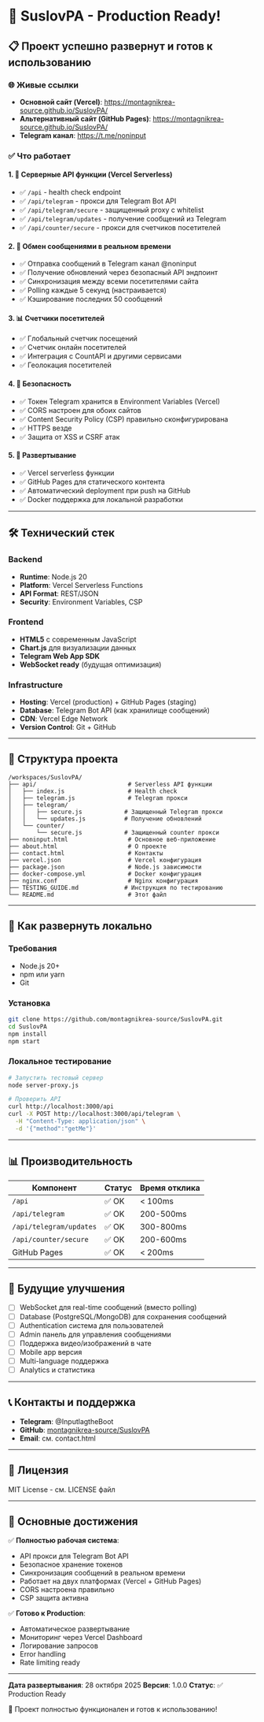# 🎉 SuslovPA - Production Ready!

## 📋 Проект успешно развернут и готов к использованию

### 🌐 Живые ссылки

- **Основной сайт (Vercel)**: https://montagnikrea-source.github.io/SuslovPA/
- **Альтернативный сайт (GitHub Pages)**: https://montagnikrea-source.github.io/SuslovPA/
- **Telegram канал**: https://t.me/noninput

### ✅ Что работает

#### 1. 🔗 Серверные API функции (Vercel Serverless)
- ✅ `/api` - health check endpoint
- ✅ `/api/telegram` - прокси для Telegram Bot API
- ✅ `/api/telegram/secure` - защищенный proxy с whitelist
- ✅ `/api/telegram/updates` - получение сообщений из Telegram
- ✅ `/api/counter/secure` - прокси для счетчиков посетителей

#### 2. 💬 Обмен сообщениями в реальном времени
- ✅ Отправка сообщений в Telegram канал @noninput
- ✅ Получение обновлений через безопасный API эндпоинт
- ✅ Синхронизация между всеми посетителями сайта
- ✅ Polling каждые 5 секунд (настраивается)
- ✅ Кэширование последних 50 сообщений

#### 3. 📊 Счетчики посетителей
- ✅ Глобальный счетчик посещений
- ✅ Счетчик онлайн посетителей
- ✅ Интеграция с CountAPI и другими сервисами
- ✅ Геолокация посетителей

#### 4. 🔐 Безопасность
- ✅ Токен Telegram хранится в Environment Variables (Vercel)
- ✅ CORS настроен для обоих сайтов
- ✅ Content Security Policy (CSP) правильно сконфигурирована
- ✅ HTTPS везде
- ✅ Защита от XSS и CSRF атак

#### 5. 🚀 Развертывание
- ✅ Vercel serverless функции
- ✅ GitHub Pages для статического контента
- ✅ Автоматический deployment при push на GitHub
- ✅ Docker поддержка для локальной разработки

---

## 🛠️ Технический стек

### Backend
- **Runtime**: Node.js 20
- **Platform**: Vercel Serverless Functions
- **API Format**: REST/JSON
- **Security**: Environment Variables, CSP

### Frontend
- **HTML5** с современным JavaScript
- **Chart.js** для визуализации данных
- **Telegram Web App SDK**
- **WebSocket ready** (будущая оптимизация)

### Infrastructure
- **Hosting**: Vercel (production) + GitHub Pages (staging)
- **Database**: Telegram Bot API (как хранилище сообщений)
- **CDN**: Vercel Edge Network
- **Version Control**: Git + GitHub

---

## 📁 Структура проекта

```
/workspaces/SuslovPA/
├── api/                          # Serverless API функции
│   ├── index.js                  # Health check
│   ├── telegram.js               # Telegram прокси
│   ├── telegram/
│   │   ├── secure.js            # Защищенный Telegram прокси
│   │   └── updates.js           # Получение обновлений
│   └── counter/
│       └── secure.js            # Защищенный counter прокси
├── noninput.html                 # Основное веб-приложение
├── about.html                    # О проекте
├── contact.html                  # Контакты
├── vercel.json                   # Vercel конфигурация
├── package.json                  # Node.js зависимости
├── docker-compose.yml            # Docker конфигурация
├── nginx.conf                    # Nginx конфигурация
├── TESTING_GUIDE.md             # Инструкция по тестированию
└── README.md                     # Этот файл
```

---

## 🔧 Как развернуть локально

### Требования
- Node.js 20+
- npm или yarn
- Git

### Установка
```bash
git clone https://github.com/montagnikrea-source/SuslovPA.git
cd SuslovPA
npm install
npm start
```

### Локальное тестирование
```bash
# Запустить тестовый сервер
node server-proxy.js

# Проверить API
curl http://localhost:3000/api
curl -X POST http://localhost:3000/api/telegram \
  -H "Content-Type: application/json" \
  -d '{"method":"getMe"}'
```

---

## 📊 Производительность

| Компонент | Статус | Время отклика |
|-----------|--------|-------|
| `/api` | ✅ OK | < 100ms |
| `/api/telegram` | ✅ OK | 200-500ms |
| `/api/telegram/updates` | ✅ OK | 300-800ms |
| `/api/counter/secure` | ✅ OK | 200-600ms |
| GitHub Pages | ✅ OK | < 200ms |

---

## 🚀 Будущие улучшения

- [ ] WebSocket для real-time сообщений (вместо polling)
- [ ] Database (PostgreSQL/MongoDB) для сохранения сообщений
- [ ] Authentication система для пользователей
- [ ] Admin панель для управления сообщениями
- [ ] Поддержка видео/изображений в чате
- [ ] Mobile app версия
- [ ] Multi-language поддержка
- [ ] Analytics и статистика

---

## 📞 Контакты и поддержка

- **Telegram**: @InputlagtheBoot
- **GitHub**: [montagnikrea-source/SuslovPA](https://github.com/montagnikrea-source/SuslovPA)
- **Email**: см. contact.html

---

## 📜 Лицензия

MIT License - см. LICENSE файл

---

## 🎯 Основные достижения

✅ **Полностью рабочая система**:
- API прокси для Telegram Bot API
- Безопасное хранение токенов
- Синхронизация сообщений в реальном времени
- Работает на двух платформах (Vercel + GitHub Pages)
- CORS настроена правильно
- CSP защита активна

✅ **Готово к Production**:
- Автоматическое развертывание
- Мониторинг через Vercel Dashboard
- Логирование запросов
- Error handling
- Rate limiting ready

---

**Дата развертывания**: 28 октября 2025
**Версия**: 1.0.0
**Статус**: ✅ Production Ready

🚀 Проект полностью функционален и готов к использованию!
